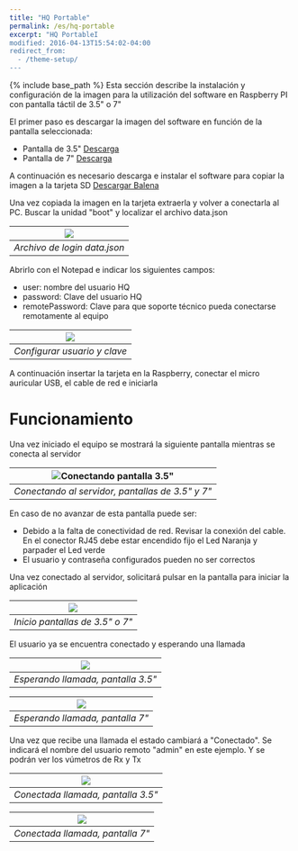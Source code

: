 ```yaml
---
title: "HQ Portable"
permalink: /es/hq-portable
excerpt: "HQ PortableI
modified: 2016-04-13T15:54:02-04:00
redirect_from:
  - /theme-setup/
---
```


{% include base_path %}
Esta sección describe la instalación y configuración de la imagen para la utilización del software en Raspberry PI con pantalla táctil de 3.5" o 7"

El primer paso es descargar la imagen del software en función de la pantalla seleccionada:
* Pantalla de 3.5" [Descarga](https://isthari-hq.s3.amazonaws.com/hq-portable-35-v3.1.2.img)
* Pantalla de 7" [Descarga](https://isthari-hq.s3.amazonaws.com/hq-portable-7.img)

A continuación es necesario descarga e instalar el software para copiar la imagen a la tarjeta SD [Descargar Balena](https://www.balena.io/etcher/)

Una vez copiada la imagen en la tarjeta extraerla y volver a conectarla al PC. Buscar la unidad "boot" y localizar el archivo data.json

|![](file-browser.png)|
|:--:|
|*Archivo de login data.json*|

Abrirlo con el Notepad e indicar los siguientes campos:
* user: nombre del usuario HQ
* password: Clave del usuario HQ
* remotePassword: Clave para que soporte técnico pueda conectarse remotamente al equipo

|![](data-json.png)|
|:--:|
|*Configurar usuario y clave*|

A continuación insertar la tarjeta en la Raspberry, conectar el micro auricular USB, el cable de red e iniciarla

# Funcionamiento
Una vez iniciado el equipo se mostrará la siguiente pantalla mientras se conecta al servidor

|![Conectando pantalla 3.5"](conectando.png)|
|:--:|
|*Conectando al servidor, pantallas de 3.5" y 7"*|

En caso de no avanzar de esta pantalla puede ser:
* Debido a la falta de conectividad de red. Revisar la conexión del cable. En el conector RJ45 debe estar encendido fijo el Led Naranja y parpader el Led verde
* El usuario y contraseña configurados pueden no ser correctos

Una vez conectado al servidor, solicitará pulsar en la pantalla para iniciar la aplicación

|![](pulse-iniciar.png)|
|:--:|
|*Inicio pantallas de 3.5" o 7"*|

El usuario ya se encuentra conectado y esperando una llamada

|![](esperando.png)|
|:--:|
|*Esperando llamada, pantalla 3.5"*|

|![](esperando-7.png)|
|:--:|
|*Esperando llamada, pantalla 7"*|

Una vez que recibe una llamada el estado cambiará a "Conectado". 
Se indicará el nombre del usuario remoto "admin" en este ejemplo.
Y se podrán ver los vúmetros de Rx y Tx

|![](conectado.png)|
|:--:|
|*Conectada llamada, pantalla 3.5"*|

|![](conectado-7.png)|
|:--:|
|*Conectada llamada, pantalla 7"*|
